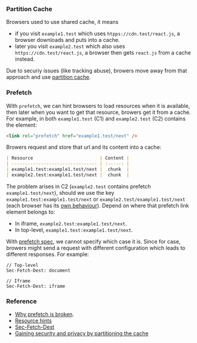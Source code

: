 ### Partition Cache

Browsers used to use shared cache, it means

- if you visit `example1.test` which uses `htpps://cdn.test/react.js`, a browser downloads and puts into a cache.
- later you visit `example2.test` which also uses `https://cdn.test/react.js`, a browser then gets `react.js` from a cache instead.

Due to securiy issues (like tracking abuse), browers move away from that approach and use [partition cache](https://fetch.spec.whatwg.org/#network-partition-keys).

### Prefetch

With `prefetch`, we can hint browsers to load resources when it is available, then later when you want to get that resource, browers get it from a cache. For example, in both `example1.test` (C1) and `example2.test` (C2) contains the element:

```html
<link rel="prefetch" href="example1.test/next" />
```

Browers request and store that url and its content into a cache:

```md
| Resource                         | Content |
| -------------------------------- | :-----: |
| example1.test:example1.test/next |  chunk  |
| example2.test:example1.test/next |  chunk  |
```

The problem arises in C2 (`example2.test` contains prefetch `example1.test/next`), should we use the key `example1.test:example1.test/next` or `example2.test/example1.test/next` (each browser has its [own behaviour](https://github.com/whatwg/html/issues/6723)). Depend on where that prefetch link element belongs to:

- In iframe, `example2.test:example1.test/next`.
- In top-level, `example1.test:example1.test/next`.

With [prefetch spec](https://www.w3.org/TR/resource-hints/#prefetch), we cannot specify which case it is. Since for case, browers might send a request with different configuration which leads to different responses. For example:

```
// Top-level
Sec-Fetch-Dest: document

// Iframe
Sec-Fetch-Dest: iframe
```

### Reference

- [Why prefetch is broken](https://www.jefftk.com/p/why-prefetch-is-broken).
- [Resource hints](https://www.w3.org/TR/resource-hints)
- [Sec-Fetch-Dest](https://developer.mozilla.org/en-US/docs/Web/HTTP/Headers/Sec-Fetch-Dest)
- [Gaining security and privacy by partitioning the cache](https://developer.chrome.com/blog/http-cache-partitioning/)
